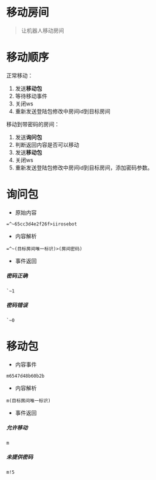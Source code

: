 # 移动房间

> 让机器人移动房间

# 移动顺序

正常移动：
1. 发送**移动包**
2. 等待移动事件
3. 关闭ws
4. 重新发送登陆包修改中房间id到目标房间

移动到带密码的房间：
1. 发送**询问包**
2. 判断返回内容是否可以移动
3. 发送**移动包**
4. 关闭ws
5. 重新发送登陆包修改中房间id到目标房间，添加密码参数。

# 询问包

- 原始内容
```
=^~65cc3d4e2f26f>iirosebot
```

- 内容解析
```
=^~(目标房间唯一标识)>(房间密码)
```

- 事件返回 
##### 密码正确
```
`~1
```
##### 密码错误
```
`~0
```

# 移动包

- 内容事件
```
m6547d48b60b2b
```

- 内容解析
```
m(目标房间唯一标识)
```

- 事件返回

##### 允许移动
```
m
```

##### 未提供密码
```
m!5
```

